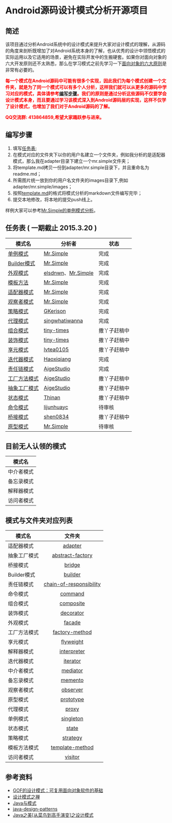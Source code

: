 # Android源码设计模式分析开源项目

## 简述
该项目通过分析Android系统中的设计模式来提升大家对设计模式的理解，从源码的角度来剖析既增加了对Android系统本身的了解，也从优秀的设计中领悟模式的实际运用以及它适用的场景，避免在实际开发中的生搬硬套。如果你对面向对象的六大开发原则还不太熟悉，那么在学习模式之前先学习一下[面向对象的六大原则](oop-principles/oop-principles.md)是非常有必要的。

**<font color="red">每一个模式在Android源码中可能有很多个实现，因此我们为每个模式创建一个文件夹，就是为了同一个模式可以有多个人分析，这样我们就可以从更多的源码中学习对应的模式，具体请参考[编写步骤](#steps)。我们的原则是通过分析这些源码不仅要学会设计模式本身，而且要通过学习该模式深入到Android源码层的实现，这样不仅学了设计模式，也增加了我们对于Android源码的了解。</font>**

**<font color="red">QQ交流群: 413864859,希望大家踊跃参与进来。</font>**

<b id="steps"></b>
## 编写步骤
1. 填写[任务表](#schedule);
2. 在模式对应的文件夹下以你的用户名建立一个文件夹，例如我分析的是适配器模式，那么我在adapter目录下建立一个mr.simple文件夹；
3. 将template.md拷贝一份到adapter/mr.simple目录下，并且重命名为readme.md；
4. 所需图片统一放到你的用户名文件夹的images目录下,例如adapter/mr.simple/images；
5. 按照[template.md](template.md)的格式将模式分析的markdown文件编写完毕；
6. 提交本地修改，将本地的提交push线上。

样例大家可以参考[Mr.Simple的单例模式分析](singleton/mr.simple)。


<b id="schedule"></b>
## 任务表 ( 一期截止 2015.3.20 )
| 	模式名 		 | 		分析者    |     状态      |
| ------------- | ------------- |--------------|
|    [单例模式](singleton/mr.simple)   	 | [Mr.Simple](https://github.com/bboyfeiyu)|   完成  |
|    [Builder模式](builder/mr.simple)  	 | [Mr.Simple](https://github.com/bboyfeiyu)|   完成  |
|    [外观模式](facade/elsdnwn)   	     | [elsdnwn](https://github.com/elsdnwn)、[Mr.Simple](https://github.com/bboyfeiyu)|   完成  |
|    [模板方法](template-method/mr.simple)   | [Mr.Simple](https://github.com/bboyfeiyu) | 完成  |
|    [适配器模式](adapter/mr.simple)     | [Mr.Simple](https://github.com/bboyfeiyu) | 完成  |
|    [观察者模式](observer/mr.simple)    | [Mr.Simple](https://github.com/bboyfeiyu) |  完成 |
|    [策略模式](strategy/gkerison)      | [GKerison](https://github.com/GKerison) | 完成 |
|    [代理模式](proxy/singwhatiwanna)   | [singwhatiwanna](https://github.com/singwhatiwanna) |  完成  |
|    [组合模式](composite/tiny-times)   | [tiny-times](https://github.com/tiny-times) |  撒丫子赶稿中 |
|    [装饰模式](decorator/tiny-times)   | [tiny-times](https://github.com/tiny-times) |  撒丫子赶稿中  |
|    [享元模式](flyweight/lvtea0105)   | [lvtea0105](https://github.com/lvtea0105) |  撒丫子赶稿中 |
|    [迭代器模式](iterator/haoxiqiang) | [Haoxiqiang](https://github.com/Haoxiqiang)|  完成 |
|    [责任链模式](chain-of-responsibility/AigeStudio) | [AigeStudio](https://github.com/AigeStudio)|  完成  |
|    [工厂方法模式](factory-method/AigeStudio) | [AigeStudio](https://github.com/AigeStudio)|  撒丫子赶稿中  |
|    [抽象工厂模式](abstract-factory/AigeStudio) | [AigeStudio](https://github.com/AigeStudio)|  撒丫子赶稿中  |
|    [状态模式](state/Thinan) | [Thinan](https://www.github.com/Thinan)|  撒丫子赶稿中  |
|    [命令模式](command/lijunhuayc) | [lijunhuayc](https://github.com/lijunhuayc)|  待审核  |
|    [桥接模式](bridge/shen0834) | [shen0834](https://github.com/shen0834)|  撒丫子赶稿中  |
|    [原型模式](prototype/mr.simple) | [Mr.Simple](https://github.com/bboyfeiyu)|  待审核  |



## 目前无人认领的模式
| 模式名        | 
| ------------- |
| 中介者模式 |
| 备忘录模式 |
| 解释器模式 |
| 访问者模式 |

## 模式与文件夹对应列表
| 模式名        | 文件夹           |
| ------------- |:-------------:|
|    适配器模式    |  [adapter](adapter)			|  
|    抽象工厂模式  |   [abstract-factory](abstract-factory) |
| 	 桥接模式	     |    [bridge](bridge)	 		|
|    Builder模式 |   		[builder](builder)	|  
|    责任链模式   |   [chain-of-responsibility](chain-of-responsibility) |
| 	 命令模式	    |     [command](command)		 |
|    组合模式    |  	[composite](composite)		|  
|    装饰模式  	|   [decorator](decorator)	 	|
| 	 外观模式	     |      [facade](facade)		|
|    工厂方法模式  |  [factory-method](factory-method) |  
|    享元模式  	 |    [flyweight](flyweight)	|
| 	 解释器模式	 |  [interpreter](interpreter) |
|    迭代器模式    |  [iterator](iterator)		|  
|    中介者模式   |    [mediator](mediator)		|
| 	 备忘录模式	 |   [memento](memento)	  		|
|    观察者模式   |  [observer](observer)		|  
|    原型模式  	|   [prototype](prototype)	 	|
| 	 代理模式	    |     [proxy](proxy)			|
|    单例模式    |  [singleton](singleton)		|  
|    状态模式  	|    [state](state)				|
| 	 策略模式	     |     [strategy](strategy)	 	|
|    模板方法模式  |   [template-method](template-method) |
| 	 访问者模式	 |     [visitor](visitor)	 	|

## 参考资料
* [GOF的设计模式：可复用面向对象软件的基础](http://pan.baidu.com/s/1i3zjaIx)
* [设计模式之禅](http://pan.baidu.com/s/1sjjZCvj)
* [Java与模式](http://pan.baidu.com/s/1i3sxzyH)
* [java-design-patterns](https://github.com/iluwatar/java-design-patterns)
* [Java之美[从菜鸟到高手演变]之设计模式](http://blog.csdn.net/zhangerqing/article/details/8194653)
